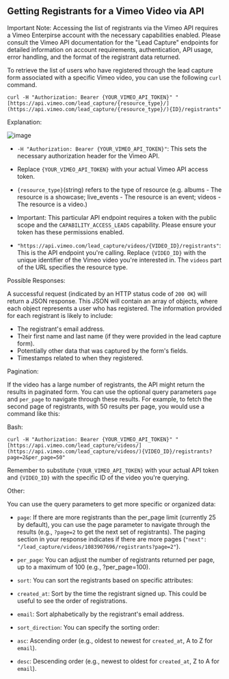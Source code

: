 ## Getting Registrants for a Vimeo Video via API

Important Note: Accessing the list of registrants via the Vimeo API requires a Vimeo Enterpirse account with the necessary capabilities enabled. Please consult the Vimeo API documentation for the "Lead Capture" endpoints for detailed information on account requirements, authentication, API usage, error handling, and the format of the registrant data returned.

To retrieve the list of users who have registered through the lead capture form associated with a specific Vimeo video, you can use the following `curl` command.

~~~```bash
curl -H "Authorization: Bearer {YOUR_VIMEO_API_TOKEN}" "[https://api.vimeo.com/lead_capture/{resource_type}/](https://api.vimeo.com/lead_capture/{resource_type}/){ID}/registrants"
~~~

Explanation:

![image](https://github.com/user-attachments/assets/8f8a3949-3323-430f-86c0-0fe807a2286a)


* `-H "Authorization: Bearer {YOUR_VIMEO_API_TOKEN}"`: This sets the necessary authorization header for the Vimeo API.

* Replace `{YOUR_VIMEO_API_TOKEN}` with your actual Vimeo API access token.

* `{resource_type}`(string) refers to the type of resource (e.g. albums - The resource is a showcase; live_events - The resource is an event; videos - The resource is a video.)

* Important: This particular API endpoint requires a token with the public scope and the `CAPABILITY_ACCESS_LEADS` capability. Please ensure your token has these permissions enabled.

* `"https://api.vimeo.com/lead_capture/videos/{VIDEO_ID}/registrants"`: This is the API endpoint you're calling.
Replace `{VIDEO_ID}` with the unique identifier of the Vimeo video you're interested in. The `videos` part of the URL specifies the resource type.

Possible Responses:

A successful request (indicated by an HTTP status code of `200 OK`) will return a JSON response. This JSON will contain an array of objects, where each object represents a user who has registered. The information provided for each registrant is likely to include:

* The registrant's email address.
* Their first name and last name (if they were provided in the lead capture form).
* Potentially other data that was captured by the form's fields.
* Timestamps related to when they registered.

Pagination:

If the video has a large number of registrants, the API might return the results in paginated form. You can use the optional query parameters `page` and `per_page` to navigate through these results. For example, to fetch the second page of registrants, with 50 results per page, you would use a command like this:

Bash:

~~~```bash
curl -H "Authorization: Bearer {YOUR_VIMEO_API_TOKEN}" "[https://api.vimeo.com/lead_capture/videos/](https://api.vimeo.com/lead_capture/videos/){VIDEO_ID}/registrants?page=2&per_page=50"
~~~

Remember to substitute `{YOUR_VIMEO_API_TOKEN}` with your actual API token and `{VIDEO_ID}` with the specific ID of the video you're querying.

Other:

You can use the query parameters to get more specific or organized data:

* `page`: If there are more registrants than the per_page limit (currently 25 by default), you can use the page parameter to navigate through the results (e.g., `?page=2` to get the next set of registrants). The paging section in your response indicates if there are more pages (`"next": "/lead_capture/videos/1083907696/registrants?page=2"`).

* `per_page`: You can adjust the number of registrants returned per page, up to a maximum of 100 (e.g., ?per_page=100).

* `sort`: You can sort the registrants based on specific attributes:

* `created_at`: Sort by the time the registrant signed up. This could be useful to see the order of registrations.
* `email`: Sort alphabetically by the registrant's email address.
* `sort_direction`: You can specify the sorting order:

* `asc`: Ascending order (e.g., oldest to newest for `created_at`, A to Z for `email`).
* `desc`: Descending order (e.g., newest to oldest for `created_at`, Z to A for `email`).
